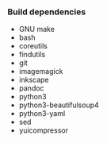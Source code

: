 ### Build dependencies

* GNU make
* bash
* coreutils
* findutils
* git
* imagemagick
* inkscape
* pandoc
* python3
* python3-beautifulsoup4
* python3-yaml
* sed
* yuicompressor
